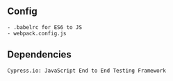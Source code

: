 ## Config
    - .babelrc for ES6 to JS
    - webpack.config.js 
    

## Dependencies
    Cypress.io: JavaScript End to End Testing Framework